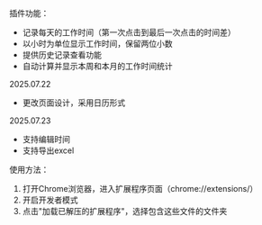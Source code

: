 插件功能：
- 记录每天的工作时间（第一次点击到最后一次点击的时间差）
- 以小时为单位显示工作时间，保留两位小数
- 提供历史记录查看功能
- 自动计算并显示本周和本月的工作时间统计

2025.07.22
- 更改页面设计，采用日历形式

2025.07.23
- 支持编辑时间
- 支持导出excel


使用方法：

1. 打开Chrome浏览器，进入扩展程序页面（chrome://extensions/）
2. 开启开发者模式
3. 点击"加载已解压的扩展程序"，选择包含这些文件的文件夹
